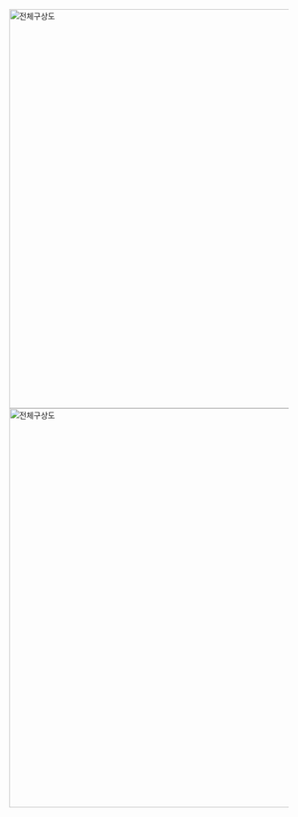 

<img width="1280" height="720" alt="전체구상도" src="https://github.com/user-attachments/assets/216398ce-b955-4ec4-8966-1eea6534f9bf" />
<img width="1280" height="720" alt="전체구상도" src="https://github.com/user-attachments/assets/37662151-294f-4f90-bcdc-058071705e53"/>
